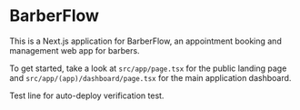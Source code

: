 # BarberFlow

This is a Next.js application for BarberFlow, an appointment booking and management web app for barbers.

To get started, take a look at `src/app/page.tsx` for the public landing page and `src/app/(app)/dashboard/page.tsx` for the main application dashboard.

Test line for auto-deploy verification test.
